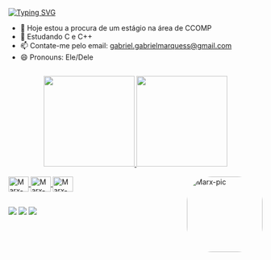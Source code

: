 <!-- # Olá! Aqui é o Marx ✨ -->
[![Typing SVG](https://readme-typing-svg.demolab.com?font=Fira+Code&size=24&pause=1000&color=20A1F2&width=435&lines=Olá!+Aqui+é+o+Marx+%F0%9F%91%8B)](https://git.io/typing-svg)

- 🔭 Hoje estou a procura de um estágio na área de CCOMP
- 🌱 Estudando C e C++
- 📫 Contate-me pelo email: gabriel.gabrielmarquess@gmail.com 
- 😄 Pronouns: Ele/Dele
##
<div align="center">
  <a href="https://github.com/0Marx0">
  <img height="180em" src="https://github-readme-stats.vercel.app/api?username=0Marx0&show_icons=true&theme=radical&include_all_commits=true&count_private=true"/>
  <img height="180em" src="https://github-readme-stats.vercel.app/api/top-langs/?username=0marx0&layout=compact&langs_count=7&theme=radical"/>
</div>

<div style="display: inline_block"><br>
  <img align="center" alt="Marx-C" height="30" width="40" src="https://cdn.jsdelivr.net/gh/devicons/devicon/icons/c/c-original.svg">
  <img align="center" alt="Marx-C++" height="30" width="40" src="https://cdn.jsdelivr.net/gh/devicons/devicon/icons/cplusplus/cplusplus-original.svg">
  <img align="center" alt="Marx-Python" height="30" width="40" src="https://cdn.jsdelivr.net/gh/devicons/devicon/icons/python/python-original.svg">
  <img align="right" alt="Marx-pic" height="150" style="border-radius:50px;" src="https://cdn.discordapp.com/attachments/751985115873411214/1021440958971248720/WhatsApp_Image_2022-09-19_at_12.14.09.jpeg">
</div>
  
##
  
  <div> 
  <a href="https://www.instagram.com/gabs.marx_/" target="_blank"><img src="https://img.shields.io/badge/-Instagram-%23E4405F?style=for-the-badge&logo=instagram&logoColor=white" target="_blank"></a>
  <a href = "mailto:gabriel.gabrielmarquess@gmail.com"><img src="https://img.shields.io/badge/-Gmail-%23333?style=for-the-badge&logo=gmail&logoColor=white" target="_blank"></a>
  <a href="https://www.linkedin.com/in/gabs-marques/" target="_blank"><img src="https://img.shields.io/badge/-LinkedIn-%230077B5?style=for-the-badge&logo=linkedin&logoColor=white" target="_blank"></a> 

